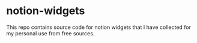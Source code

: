 # notion-widgets

This repo contains source code for notion widgets that I have collected for my personal use from free sources. 
